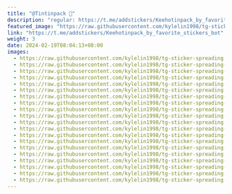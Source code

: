 ```yaml
---
title: "@Tintinpack 🪽"
description: "regular: https://t.me/addstickers/Keehotinpack_by_favorite_stickers_bot"
featured_image: "https://raw.githubusercontent.com/kylelin1998/tg-sticker-spreading-worldwide-images/main/img/74d8ed90-ab89-4209-919c-897de1b23b31.jpg"
link: "https://t.me/addstickers/Keehotinpack_by_favorite_stickers_bot"
weight: 3
date: 2024-02-19T08:04:13+08:00
images:
  - https://raw.githubusercontent.com/kylelin1998/tg-sticker-spreading-worldwide-images/main/img/74d8ed90-ab89-4209-919c-897de1b23b31.jpg
  - https://raw.githubusercontent.com/kylelin1998/tg-sticker-spreading-worldwide-images/main/img/336ecc15-0f12-4994-8354-6ce8889ab805.jpg
  - https://raw.githubusercontent.com/kylelin1998/tg-sticker-spreading-worldwide-images/main/img/3d7c46b4-3a5b-489b-8512-0554f0bf9995.jpg
  - https://raw.githubusercontent.com/kylelin1998/tg-sticker-spreading-worldwide-images/main/img/87d6443d-1cf8-4553-86a3-6278a6c2e7dd.jpg
  - https://raw.githubusercontent.com/kylelin1998/tg-sticker-spreading-worldwide-images/main/img/8b34eb88-428b-421f-860e-ac86e722880b.jpg
  - https://raw.githubusercontent.com/kylelin1998/tg-sticker-spreading-worldwide-images/main/img/a0d70b2a-fb04-4518-8f21-cee7a489d5c5.jpg
  - https://raw.githubusercontent.com/kylelin1998/tg-sticker-spreading-worldwide-images/main/img/c42ea19f-6530-4665-946c-be257782eeba.jpg
  - https://raw.githubusercontent.com/kylelin1998/tg-sticker-spreading-worldwide-images/main/img/0f563c7b-7516-4dde-a2bd-cb6c21e85abc.jpg
  - https://raw.githubusercontent.com/kylelin1998/tg-sticker-spreading-worldwide-images/main/img/537a91b8-5908-40f9-b15b-ffa7e4b085c9.jpg
  - https://raw.githubusercontent.com/kylelin1998/tg-sticker-spreading-worldwide-images/main/img/51876b00-6a9f-4de5-85a5-29e09cc72a32.jpg
  - https://raw.githubusercontent.com/kylelin1998/tg-sticker-spreading-worldwide-images/main/img/5f9bb311-203d-4402-80a5-67e22959554b.jpg
  - https://raw.githubusercontent.com/kylelin1998/tg-sticker-spreading-worldwide-images/main/img/12580918-a918-457a-bd3b-31f851d0e353.jpg
  - https://raw.githubusercontent.com/kylelin1998/tg-sticker-spreading-worldwide-images/main/img/f99c450a-c902-41b2-92b9-261683ebbded.jpg
  - https://raw.githubusercontent.com/kylelin1998/tg-sticker-spreading-worldwide-images/main/img/168ba8a8-5a16-4f13-9cb7-d9dc689f62b7.jpg
  - https://raw.githubusercontent.com/kylelin1998/tg-sticker-spreading-worldwide-images/main/img/c3e864c9-f736-413c-a770-3e8f56e08545.jpg
  - https://raw.githubusercontent.com/kylelin1998/tg-sticker-spreading-worldwide-images/main/img/7a58c7ba-4ee3-4158-a448-7bf8adad568d.jpg
  - https://raw.githubusercontent.com/kylelin1998/tg-sticker-spreading-worldwide-images/main/img/70b75f43-4593-44ad-8b1a-5a0bbe84dda0.jpg
  - https://raw.githubusercontent.com/kylelin1998/tg-sticker-spreading-worldwide-images/main/img/f4e01ece-8e8a-427c-b051-31cf5c36a180.jpg
  - https://raw.githubusercontent.com/kylelin1998/tg-sticker-spreading-worldwide-images/main/img/91d6b13f-3141-4b2e-8643-5f8f73fdd5d4.jpg
  - https://raw.githubusercontent.com/kylelin1998/tg-sticker-spreading-worldwide-images/main/img/e02c8d01-ed45-4145-b113-3f608fdc2001.jpg
---
```

